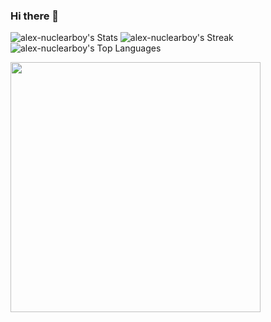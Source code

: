 ### Hi there 👋

<!--
**alex-nuclearboy/alex-nuclearboy** is a ✨ _special_ ✨ repository because its `README.md` (this file) appears on your GitHub profile.

Here are some ideas to get you started:

- 🔭 I’m currently working on ...
- 🌱 I’m currently learning ...
- 👯 I’m looking to collaborate on ...
- 🤔 I’m looking for help with ...
- 💬 Ask me about ...
- 📫 How to reach me: ...
- 😄 Pronouns: ...
- ⚡ Fun fact: ...
-->

![alex-nuclearboy's Stats](https://github-readme-stats.vercel.app/api?username=alex-nuclearboy&theme=tokyonight&show_icons=true&hide_border=false&count_private=true)
![alex-nuclearboy's Streak](https://github-readme-streak-stats.herokuapp.com/?user=alex-nuclearboy&theme=tokyonight&hide_border=false)
![alex-nuclearboy's Top Languages](https://github-readme-stats.vercel.app/api/top-langs/?username=alex-nuclearboy&theme=tokyonight&show_icons=true&hide_border=false&layout=compact)

<img src="https://github-readme-stats.vercel.app/api?username=alex-nuclearboy&theme=tokyonight&show_icons=true&hide_border=false&count_private=true" width="400">

